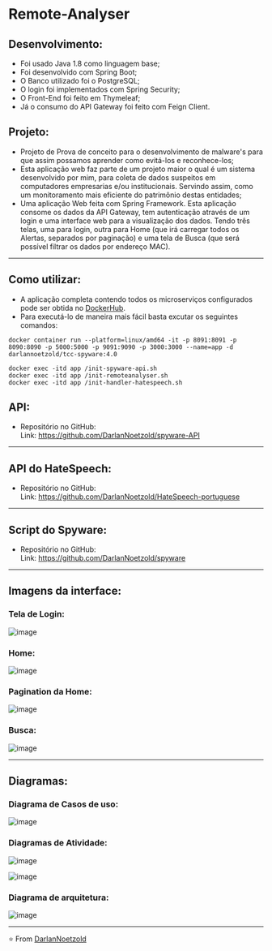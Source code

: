 # Remote-Analyser
## Desenvolvimento:
* Foi usado Java 1.8 como linguagem base;
* Foi desenvolvido com Spring Boot;
* O Banco utilizado foi o PostgreSQL;
* O login foi implementados com Spring Security;
* O Front-End foi feito em Thymeleaf;
* Já o consumo do API Gateway foi feito com Feign Client.

## Projeto:
* Projeto de Prova de conceito para o desenvolvimento de malware's para que assim possamos aprender como evitá-los e reconhece-los;
* Esta aplicação web faz parte de um projeto maior o qual é um sistema desenvolvido por mim, para coleta de dados suspeitos em computadores empresarias e/ou institucionais. Servindo assim, como um monitoramento mais eficiente do patrimônio destas entidades;
* Uma aplicação Web feita com Spring Framework. Esta aplicação consome os dados da API Gateway, tem autenticação através de um login e uma interface web para a visualização dos dados. Tendo três telas, uma para login, outra para Home (que irá carregar todos os Alertas, separados por paginação) e uma tela de Busca (que será possível filtrar os dados por endereço MAC).

---

## Como utilizar:
* A aplicação completa contendo todos os microserviços configurados pode ser obtida no [DockerHub](https://hub.docker.com/repository/docker/darlannoetzold/tcc-spyware/general).
* Para executá-lo de maneira mais fácil basta excutar os seguintes comandos:
```
docker container run --platform=linux/amd64 -it -p 8091:8091 -p 8090:8090 -p 5000:5000 -p 9091:9090 -p 3000:3000 --name=app -d darlannoetzold/tcc-spyware:4.0

docker exec -itd app /init-spyware-api.sh
docker exec -itd app /init-remoteanalyser.sh
docker exec -itd app /init-handler-hatespeech.sh
```


## API:
* Repositório no GitHub:
<br>Link: https://github.com/DarlanNoetzold/spyware-API

---
## API do HateSpeech:
* Repositório no GitHub:
<br>Link: https://github.com/DarlanNoetzold/HateSpeech-portuguese

---
## Script do Spyware:
* Repositório no GitHub:
<br>Link: https://github.com/DarlanNoetzold/spyware

---

## Imagens da interface:
### Tela de Login:
![image](https://user-images.githubusercontent.com/41628589/160593312-90b87d92-2403-4dcf-a635-b91360c191cf.png)

### Home:
![image](https://user-images.githubusercontent.com/41628589/200910622-72464226-5a8a-4320-99d4-7e888531272a.png)

### Pagination da Home:
![image](https://user-images.githubusercontent.com/41628589/160594065-62737d49-b071-44a1-afec-772d92094578.png)

### Busca:
![image](https://user-images.githubusercontent.com/41628589/160594303-f9e669ce-7d2f-4d45-ad08-63bb4eff3f3f.png)

---

## Diagramas:
### Diagrama de Casos de uso:
![image](https://user-images.githubusercontent.com/41628589/200906769-9158761e-9169-4cfe-b894-58e7859fc8c1.png)

### Diagramas de Atividade:
![image](https://user-images.githubusercontent.com/41628589/200906846-cf6603ad-d6ae-4640-b77e-ac35bb5f1f30.png)

![image](https://user-images.githubusercontent.com/41628589/200906913-822d3be4-65bd-4c3f-88b2-9ec4b24f03a0.png)

### Diagrama de arquitetura:
![image](https://user-images.githubusercontent.com/41628589/200907023-eb8111e5-e6f1-42af-a8b6-55cfbeabbaf8.png)

---


⭐️ From [DarlanNoetzold](https://github.com/DarlanNoetzold)
